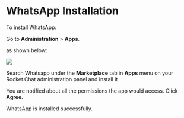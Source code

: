# WhatsApp Installation

To install WhatsApp:‌

Go to **Administration** > **Apps**.

as shown below:

![](<../../../../.gitbook/assets/2021-11-20\_23-29-48 (1) (1) (1) (1) (12) (10) (1).png>)

Search Whatsapp under the **Marketplace** tab in **Apps** menu on your Rocket.Chat administration panel and install it

You are notified about all the permissions the app would access. Click **Agree**.

WhatsApp is installed successfully.
